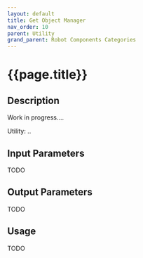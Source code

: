 ```yaml
---
layout: default
title: Get Object Manager
nav_order: 10
parent: Utility
grand_parent: Robot Components Categories
---
```


# **{{page.title}}**

## **Description**

Work in progress....

Utility: ..

## **Input Parameters**

TODO

## **Output Parameters**

TODO

## **Usage**

TODO
